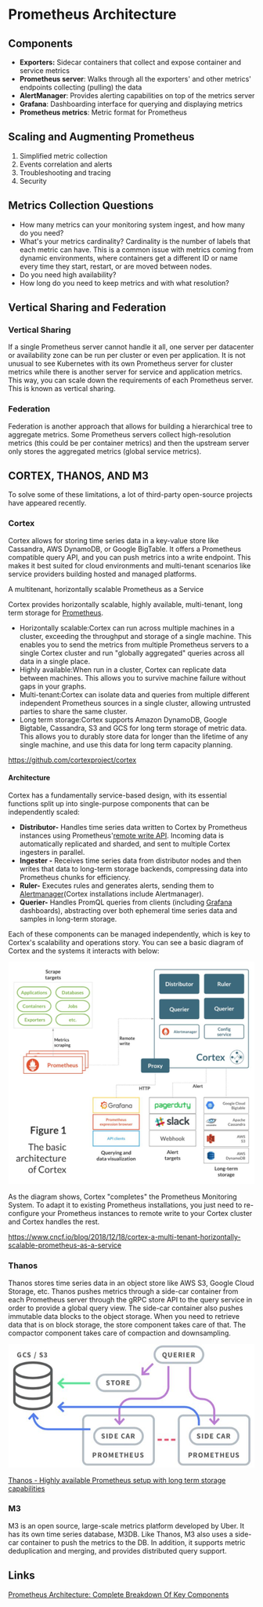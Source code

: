 # Prometheus Architecture

## Components

- **Exporters:** Sidecar containers that collect and expose container and service metrics
- **Prometheus server**: Walks through all the exporters' and other metrics' endpoints collecting (pulling) the data
- **AlertManager**: Provides alerting capabilities on top of the metrics server
- **Grafana**: Dashboarding interface for querying and displaying metrics
- **Prometheus metrics**: Metric format for Prometheus

## Scaling and Augmenting Prometheus

1. Simplified metric collection
2. Events correlation and alerts
3. Troubleshooting and tracing
4. Security

## Metrics Collection Questions

- How many metrics can your monitoring system ingest, and how many do you need?
- What's your metrics cardinality? Cardinality is the number of labels that each metric can have. This is a common issue with metrics coming from dynamic environments, where containers get a different ID or name every time they start, restart, or are moved between nodes.
- Do you need high availability?
- How long do you need to keep metrics and with what resolution?

## Vertical Sharing and Federation

### Vertical Sharing

If a single Prometheus server cannot handle it all, one server per datacenter or availability zone can be run per cluster or even per application. It is not unusual to see Kubernetes with its own Prometheus server for cluster metrics while there is another server for service and application metrics. This way, you can scale down the requirements of each Prometheus server. This is known as vertical sharing.

### Federation

Federation is another approach that allows for building a hierarchical tree to aggregate metrics. Some Prometheus servers collect high-resolution metrics (this could be per container metrics) and then the upstream server only stores the aggregated metrics (global service metrics).

## CORTEX, THANOS, AND M3

To solve some of these limitations, a lot of third-party open-source projects have appeared recently.

### Cortex

Cortex allows for storing time series data in a key-value store like Cassandra, AWS DynamoDB, or Google BigTable. It offers a Prometheus compatible query API, and you can push metrics into a write endpoint. This makes it best suited for cloud environments and multi-tenant scenarios like service providers building hosted and managed platforms.

A multitenant, horizontally scalable Prometheus as a Service

Cortex provides horizontally scalable, highly available, multi-tenant, long term storage for [Prometheus](https://prometheus.io/).

- Horizontally scalable:Cortex can run across multiple machines in a cluster, exceeding the throughput and storage of a single machine. This enables you to send the metrics from multiple Prometheus servers to a single Cortex cluster and run "globally aggregated" queries across all data in a single place.
- Highly available:When run in a cluster, Cortex can replicate data between machines. This allows you to survive machine failure without gaps in your graphs.
- Multi-tenant:Cortex can isolate data and queries from multiple different independent Prometheus sources in a single cluster, allowing untrusted parties to share the same cluster.
- Long term storage:Cortex supports Amazon DynamoDB, Google Bigtable, Cassandra, S3 and GCS for long term storage of metric data. This allows you to durably store data for longer than the lifetime of any single machine, and use this data for long term capacity planning.

https://github.com/cortexproject/cortex

#### Architecture

Cortex has a fundamentally service-based design, with its essential functions split up into single-purpose components that can be independently scaled:

- **Distributor-** Handles time series data written to Cortex by Prometheus instances using Prometheus'[remote write API](https://prometheus.io/docs/prometheus/latest/storage/#remote-storage-integrations). Incoming data is automatically replicated and sharded, and sent to multiple Cortex ingesters in parallel.
- **Ingester -** Receives time series data from distributor nodes and then writes that data to long-term storage backends, compressing data into Prometheus chunks for efficiency.
- **Ruler-** Executes rules and generates alerts, sending them to [Alertmanager](https://prometheus.io/docs/alerting/alertmanager/)(Cortex installations include Alertmanager).
- **Querier-** Handles PromQL queries from clients (including [Grafana](https://grafana.com/) dashboards), abstracting over both ephemeral time series data and samples in long-term storage.

Each of these components can be managed independently, which is key to Cortex's scalability and operations story. You can see a basic diagram of Cortex and the systems it interacts with below:

![image](../../../media/DevOps-Monitoring-Prometheus-Architecture-image1.jpg)

As the diagram shows, Cortex "completes" the Prometheus Monitoring System. To adapt it to existing Prometheus installations, you just need to re-configure your Prometheus instances to remote write to your Cortex cluster and Cortex handles the rest.

https://www.cncf.io/blog/2018/12/18/cortex-a-multi-tenant-horizontally-scalable-prometheus-as-a-service

### Thanos

Thanos stores time series data in an object store like AWS S3, Google Cloud Storage, etc. Thanos pushes metrics through a side-car container from each Prometheus server through the gRPC store API to the query service in order to provide a global query view. The side-car container also pushes immutable data blocks to the object storage. When you need to retrieve data that is on block storage, the store component takes care of that. The compactor component takes care of compaction and downsampling.

![image](../../../media/DevOps-Monitoring-Prometheus-Architecture-image2.jpg)

[Thanos - Highly available Prometheus setup with long term storage capabilities](https://thanos.io/)

### M3

M3 is an open source, large-scale metrics platform developed by Uber. It has its own time series database, M3DB. Like Thanos, M3 also uses a side-car container to push the metrics to the DB. In addition, it supports metric deduplication and merging, and provides distributed query support.

## Links

[Prometheus Architecture: Complete Breakdown Of Key Components](https://devopscube.com/prometheus-architecture)
